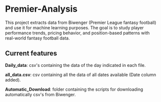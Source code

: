 # Premier-Analysis
This project extracts data from Biwenger (Premier League fantasy football) and use it for machine learning purposes. The goal is to study player performance trends, pricing behavior, and position-based patterns with real-world fantasy football data.

## Current features

**Daily_data**: csv's containing the data of the day indicated in each file.

**all_data.csv**: csv containing all the data of all dates available (Date column added).

**Automatic_Download**: folder containing the scripts for downloading automatically csv's from Biwenger. 
